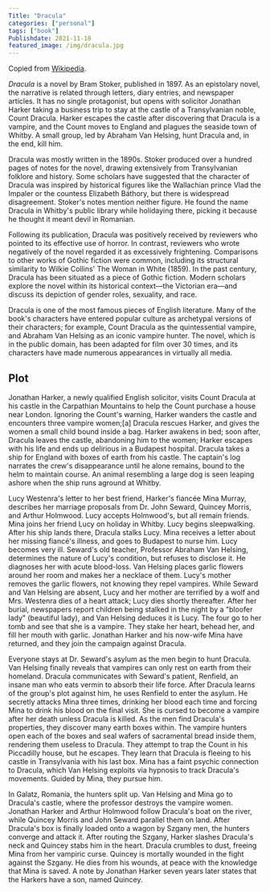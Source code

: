 ```yaml
---
Title: "Dracula"
categories: ["personal"]
tags: ["book"]
Publishdate: 2021-11-18
featured_image: /img/dracula.jpg
---
```


Copied from [Wikipedia](https://en.wikipedia.org/wiki/Dracula).

*Dracula* is a novel by Bram Stoker, published in 1897. As an epistolary novel, the narrative is related through letters, diary entries, and newspaper articles. It has no single protagonist, but opens with solicitor Jonathan Harker taking a business trip to stay at the castle of a Transylvanian noble, Count Dracula. Harker escapes the castle after discovering that Dracula is a vampire, and the Count moves to England and plagues the seaside town of Whitby. A small group, led by Abraham Van Helsing, hunt Dracula and, in the end, kill him.

Dracula was mostly written in the 1890s. Stoker produced over a hundred pages of notes for the novel, drawing extensively from Transylvanian folklore and history. Some scholars have suggested that the character of Dracula was inspired by historical figures like the Wallachian prince Vlad the Impaler or the countess Elizabeth Báthory, but there is widespread disagreement. Stoker's notes mention neither figure. He found the name Dracula in Whitby's public library while holidaying there, picking it because he thought it meant devil in Romanian.

Following its publication, Dracula was positively received by reviewers who pointed to its effective use of horror. In contrast, reviewers who wrote negatively of the novel regarded it as excessively frightening. Comparisons to other works of Gothic fiction were common, including its structural similarity to Wilkie Collins' The Woman in White (1859). In the past century, Dracula has been situated as a piece of Gothic fiction. Modern scholars explore the novel within its historical context—the Victorian era—and discuss its depiction of gender roles, sexuality, and race.

Dracula is one of the most famous pieces of English literature. Many of the book's characters have entered popular culture as archetypal versions of their characters; for example, Count Dracula as the quintessential vampire, and Abraham Van Helsing as an iconic vampire hunter. The novel, which is in the public domain, has been adapted for film over 30 times, and its characters have made numerous appearances in virtually all media.

## Plot

Jonathan Harker, a newly qualified English solicitor, visits Count Dracula at his castle in the Carpathian Mountains to help the Count purchase a house near London. Ignoring the Count's warning, Harker wanders the castle and encounters three vampire women;[a] Dracula rescues Harker, and gives the women a small child bound inside a bag. Harker awakens in bed; soon after, Dracula leaves the castle, abandoning him to the women; Harker escapes with his life and ends up delirious in a Budapest hospital. Dracula takes a ship for England with boxes of earth from his castle. The captain's log narrates the crew's disappearance until he alone remains, bound to the helm to maintain course. An animal resembling a large dog is seen leaping ashore when the ship runs aground at Whitby.

Lucy Westenra's letter to her best friend, Harker's fiancée Mina Murray, describes her marriage proposals from Dr. John Seward, Quincey Morris, and Arthur Holmwood. Lucy accepts Holmwood's, but all remain friends. Mina joins her friend Lucy on holiday in Whitby. Lucy begins sleepwalking. After his ship lands there, Dracula stalks Lucy. Mina receives a letter about her missing fiancé's illness, and goes to Budapest to nurse him. Lucy becomes very ill. Seward's old teacher, Professor Abraham Van Helsing, determines the nature of Lucy's condition, but refuses to disclose it. He diagnoses her with acute blood-loss. Van Helsing places garlic flowers around her room and makes her a necklace of them. Lucy's mother removes the garlic flowers, not knowing they repel vampires. While Seward and Van Helsing are absent, Lucy and her mother are terrified by a wolf and Mrs. Westenra dies of a heart attack; Lucy dies shortly thereafter. After her burial, newspapers report children being stalked in the night by a "bloofer lady" (beautiful lady), and Van Helsing deduces it is Lucy. The four go to her tomb and see that she is a vampire. They stake her heart, behead her, and fill her mouth with garlic. Jonathan Harker and his now-wife Mina have returned, and they join the campaign against Dracula.

Everyone stays at Dr. Seward's asylum as the men begin to hunt Dracula. Van Helsing finally reveals that vampires can only rest on earth from their homeland. Dracula communicates with Seward's patient, Renfield, an insane man who eats vermin to absorb their life force. After Dracula learns of the group's plot against him, he uses Renfield to enter the asylum. He secretly attacks Mina three times, drinking her blood each time and forcing Mina to drink his blood on the final visit. She is cursed to become a vampire after her death unless Dracula is killed. As the men find Dracula's properties, they discover many earth boxes within. The vampire hunters open each of the boxes and seal wafers of sacramental bread inside them, rendering them useless to Dracula. They attempt to trap the Count in his Piccadilly house, but he escapes. They learn that Dracula is fleeing to his castle in Transylvania with his last box. Mina has a faint psychic connection to Dracula, which Van Helsing exploits via hypnosis to track Dracula's movements. Guided by Mina, they pursue him.

In Galatz, Romania, the hunters split up. Van Helsing and Mina go to Dracula's castle, where the professor destroys the vampire women. Jonathan Harker and Arthur Holmwood follow Dracula's boat on the river, while Quincey Morris and John Seward parallel them on land. After Dracula's box is finally loaded onto a wagon by Szgany men, the hunters converge and attack it. After routing the Szgany, Harker slashes Dracula's neck and Quincey stabs him in the heart. Dracula crumbles to dust, freeing Mina from her vampiric curse. Quincey is mortally wounded in the fight against the Szgany. He dies from his wounds, at peace with the knowledge that Mina is saved. A note by Jonathan Harker seven years later states that the Harkers have a son, named Quincey. 